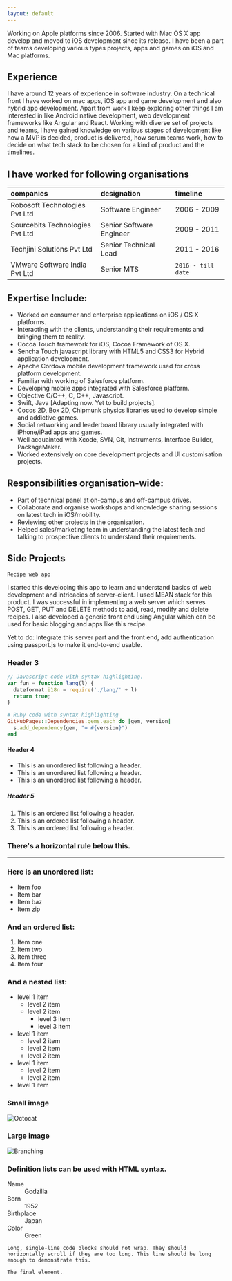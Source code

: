 ```yaml
---
layout: default
---
```


Working on Apple platforms since 2006. Started with Mac OS X app develop and moved to iOS development since its release. I have been a part of teams developing various types projects, apps and games on iOS and Mac platforms.

## Experience

I have around 12 years of experience in software industry. On a technical front I have worked on mac apps, iOS app and game development and also hybrid app development. Apart from work I keep exploring other things I am interested in like Android native development, web development frameworks like Angular and React. Working with diverse set of projects and teams, I have gained knowledge on various stages of development like how a MVP is decided, product is delivered, how scrum teams work, how to decide on what tech stack to be chosen for a kind of product and the timelines.

## I have worked for following organisations

| companies | designation | timeline |
|:----------|:------------|:---------|
| Robosoft Technologies Pvt Ltd | Software Engineer | 2006 - 2009 |
| Sourcebits Technologies Pvt Ltd | Senior Software Engineer | 2009 - 2011 |
| Techjini Solutions Pvt Ltd | Senior Technical Lead | 2011 - 2016 |
| VMware Software India Pvt Ltd | Senior MTS | `2016 - till date` |

## Expertise Include:
* Worked on consumer and enterprise applications on iOS / OS X platforms.
* Interacting with the clients, understanding their requirements and bringing them to reality.
* Cocoa Touch framework for iOS, Cocoa Framework of OS X.
* Sencha Touch javascript library with HTML5 and CSS3 for Hybrid application development.
* Apache Cordova mobile development framework used for cross platform development.
* Familiar with working of Salesforce platform.
* Developing mobile apps integrated with Salesforce platform.
* Objective C/C++, C, C++, Javascript.
* Swift, Java [Adapting now. Yet to build projects].
* Cocos 2D, Box 2D, Chipmunk physics libraries used to develop simple and addictive games.
* Social networking and leaderboard library usually integrated with iPhone/iPad apps and games.
* Well acquainted with Xcode, SVN, Git, Instruments,  Interface Builder,  PackageMaker.
* Worked extensively on core development projects and UI customisation projects.

## Responsibilities organisation-wide:
* Part of technical panel at on-campus and off-campus drives.
* Collaborate and organise workshops and knowledge sharing sessions on latest tech in iOS/mobility.
* Reviewing other projects in the organisation.
* Helped sales/marketing team in understanding the latest tech and talking to prospective clients to understand their requirements.


## Side Projects

`Recipe web app`

I started this developing this app to learn and understand basics of web development and intricacies of server-client. I used MEAN stack for this product. I was successful in implementing a web server which serves POST, GET, PUT and DELETE methods to add, read, modify and delete recipes. I also developed a generic front end using Angular which can be used for basic blogging and apps like this recipe.

Yet to do: Integrate this server part and the front end, add authentication using passport.js to make it end-to-end usable.

### Header 3

```js
// Javascript code with syntax highlighting.
var fun = function lang(l) {
  dateformat.i18n = require('./lang/' + l)
  return true;
}
```

```ruby
# Ruby code with syntax highlighting
GitHubPages::Dependencies.gems.each do |gem, version|
  s.add_dependency(gem, "= #{version}")
end
```

#### Header 4

*   This is an unordered list following a header.
*   This is an unordered list following a header.
*   This is an unordered list following a header.

##### Header 5

1.  This is an ordered list following a header.
2.  This is an ordered list following a header.
3.  This is an ordered list following a header.

### There's a horizontal rule below this.

* * *

### Here is an unordered list:

*   Item foo
*   Item bar
*   Item baz
*   Item zip

### And an ordered list:

1.  Item one
1.  Item two
1.  Item three
1.  Item four

### And a nested list:

- level 1 item
  - level 2 item
  - level 2 item
    - level 3 item
    - level 3 item
- level 1 item
  - level 2 item
  - level 2 item
  - level 2 item
- level 1 item
  - level 2 item
  - level 2 item
- level 1 item

### Small image

![Octocat](https://assets-cdn.github.com/images/icons/emoji/octocat.png)

### Large image

![Branching](https://guides.github.com/activities/hello-world/branching.png)


### Definition lists can be used with HTML syntax.

<dl>
<dt>Name</dt>
<dd>Godzilla</dd>
<dt>Born</dt>
<dd>1952</dd>
<dt>Birthplace</dt>
<dd>Japan</dd>
<dt>Color</dt>
<dd>Green</dd>
</dl>

```
Long, single-line code blocks should not wrap. They should horizontally scroll if they are too long. This line should be long enough to demonstrate this.
```

```
The final element.
```
